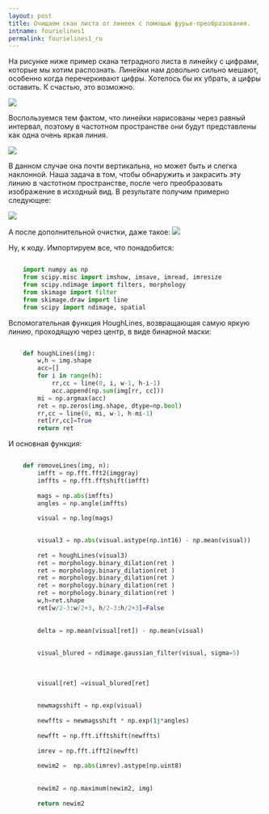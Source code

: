 ```yaml
---
layout: post
title: Очищаем скан листа от линеек с помощью фурье-преобразования.
intname: fourielines1
permalink: fourielines1_ru
---
```


На рисунке ниже пример скана тетрадного листа в линейку с цифрами, которые мы хотим распознать. Линейки нам довольно сильно мешают, особенно когда перечеркивают цифры. Хотелось бы их убрать, а цифры оставить. К счастью, это возможно.

![](https://github.com/vzaguskin/sampleprojects/blob/master/written_digits/digitchar.jpeg?raw=true)


Воспользуемся тем фактом, что линейки нарисованы через равный интервал, поэтому в частотном пространстве они будут представлены как одна очень яркая линия. 

![](https://github.com/vzaguskin/sampleprojects/blob/master/written_digits/visual_re1.jpg?raw=true)

В данном случае она почти вертикальна, но может быть и слегка наклонной. Наша задача в том, чтобы обнаружить и закрасить эту линию в частотном пространстве, после чего преобразовать изображение в исходный вид. В результате получим примерно следующее:

![](https://github.com/vzaguskin/sampleprojects/blob/master/written_digits/result1.jpg?raw=true)

А после дополнительной очистки, даже такое:
![](https://github.com/vzaguskin/sampleprojects/blob/master/written_digits/result_otsu1.jpg?raw=true)

Ну, к коду. Импортируем все, что понадобится:

```python

    import numpy as np
    from scipy.misc import imshow, imsave, imread, imresize
    from scipy.ndimage import filters, morphology
    from skimage import filter
    from skimage.draw import line
    from scipy import ndimage, spatial

```


Вспомогательная функция HoughLines, возвращающая самую яркую линию, проходящую через центр, в виде бинарной маски:


```python

    def houghLines(img):
        w,h = img.shape
        acc=[]
        for i in range(h):
            rr,cc = line(0, i, w-1, h-i-1)
            acc.append(np.sum(img[rr, cc]))
        mi = np.argmax(acc)
        ret = np.zeros(img.shape, dtype=np.bool)
        rr,cc = line(0, mi, w-1, h-mi-1)
        ret[rr,cc]=True
        return ret

```


И основная функция:



```python

	def removeLines(img, n):
	    imfft = np.fft.fft2(imggray)
	    imffts = np.fft.fftshift(imfft)
    
 		mags = np.abs(imffts)
    	angles = np.angle(imffts)
    
    	visual = np.log(mags)

    
    	visual3 = np.abs(visual.astype(np.int16) - np.mean(visual))
    
    	ret = houghLines(visual3)
    	ret = morphology.binary_dilation(ret )
    	ret = morphology.binary_dilation(ret )
    	ret = morphology.binary_dilation(ret )
    	ret = morphology.binary_dilation(ret )
    	ret = morphology.binary_dilation(ret )
    	w,h=ret.shape
    	ret[w/2-3:w/2+3, h/2-3:h/2+3]=False
    
    
    	delta = np.mean(visual[ret]) - np.mean(visual)
    
    
    	visual_blured = ndimage.gaussian_filter(visual, sigma=5)
    
    	
    
    	visual[ret] =visual_blured[ret]
    
    
    	newmagsshift = np.exp(visual)
    
    	newffts = newmagsshift * np.exp(1j*angles)
    
    	newfft = np.fft.ifftshift(newffts)
    
    	imrev = np.fft.ifft2(newfft)
    
    	newim2 =  np.abs(imrev).astype(np.uint8)
    
    
    	newim2 = np.maximum(newim2, img)
    
    	return newim2

```